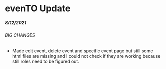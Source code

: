 # evenTO Update

##### 8/12/2021
###### BIG CHANGES
* Made edit event, delete event and specific event page but still some html files are missing and I could not check if they are working 
because still roles need to be figured out.
  
  
